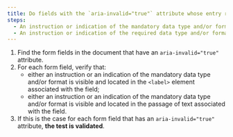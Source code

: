```yaml
---
title: Do fields with the `aria-invalid="true"` attribute whose entry requires a mandatory data type and/or format meet one of these conditions?
steps:
  - An instruction or indication of the mandatory data type and/or format is visible and located in the `<label>` tag associated with the field.
  - An instruction or indication of the required data type and/or format is visible and located in the associated [text passage](#text-passage-lie-by-aria-labelledby-or-aria-describedby) at the field.
---
```


1. Find the form fields in the document that have an `aria-invalid="true"` attribute.
2. For each form field, verify that:
   - either an instruction or an indication of the mandatory data type and/or format is visible and located in the `<label>` element associated with the field;
   - either an instruction or an indication of the mandatory data type and/or format is visible and located in the passage of text associated with the field.
3. If this is the case for each form field that has an `aria-invalid="true"` attribute, **the test is validated**.
